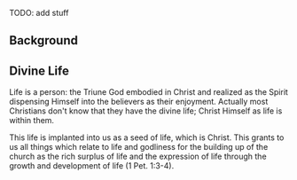 TODO: add stuff

## Background

## Divine Life

Life is a person: the Triune God embodied in Christ and realized as the Spirit dispensing Himself into the believers as their enjoyment. Actually most Christians don't know that they have the divine life; Christ Himself as life is within them.

This life is implanted into us as a seed of life, which is Christ. This grants to us all things which relate to life and godliness for the building up of the church as the rich surplus of life and the expression of life through the growth and development of life (1 Pet. 1:3-4).
